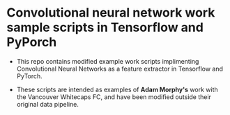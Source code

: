 # Convolutional neural network work sample scripts in Tensorflow and PyPorch

- This repo contains modified example work scripts implimenting Convolutional Neural Networks as a feature extractor in Tensorflow and PyTorch.

- These scripts are intended as examples of **Adam Morphy's** work with the Vancouver Whitecaps FC, and have been modified outside their original data pipeline.

